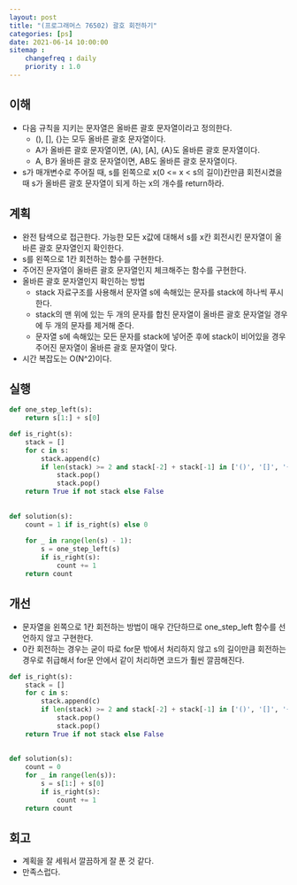 ```yaml
---
layout: post
title: "(프로그래머스 76502) 괄호 회전하기"
categories: [ps]
date: 2021-06-14 10:00:00
sitemap :
    changefreq : daily
    priority : 1.0
---
```


## 이해

- 다음 규칙을 지키는 문자열은 올바른 괄호 문자열이라고 정의한다.
  - (), [], {}는 모두 올바른 괄호 문자열이다.
  - A가 올바른 괄호 문자열이면, (A), \[A], {A}도 올바른 괄호 문자열이다.
  - A, B가 올바른 괄호 문자열이면, AB도 올바른 괄호 문자열이다.
- s가 매개변수로 주어질 때, s를 왼쪽으로 x(0 <= x < s의 길이)칸만큼 회전시켰을 때 s가 올바른 괄호 문자열이 되게 하는 x의 개수를 return하라.

## 계획

- 완전 탐색으로 접근한다. 가능한 모든 x값에 대해서 s를 x칸 회전시킨 문자열이 올바른 괄호 문자열인지 확인한다.
- s를 왼쪽으로 1칸 회전하는 함수를 구현한다.
- 주어진 문자열이 올바른 괄호 문자열인지 체크해주는 함수를 구현한다.
- 올바른 괄호 문자열인지 확인하는 방법
    - stack 자료구조를 사용해서 문자열 s에 속해있는 문자를 stack에 하나씩 푸시한다.
    - stack의 맨 위에 있는 두 개의 문자를 합친 문자열이 올바른 괄호 문자열일 경우에 두 개의 문자를 제거해 준다.
    - 문자열 s에 속해있는 모든 문자를 stack에 넣어준 후에 stack이 비어있을 경우 주어진 문자열이 올바른 괄호 문자열이 맞다.
- 시간 복잡도는 O(N^2)이다.

## 실행

```python
def one_step_left(s):
    return s[1:] + s[0]

def is_right(s):
    stack = []
    for c in s:
        stack.append(c)
        if len(stack) >= 2 and stack[-2] + stack[-1] in ['()', '[]', '{}']:
            stack.pop()
            stack.pop()
    return True if not stack else False
    
    
def solution(s):
    count = 1 if is_right(s) else 0
    
    for _ in range(len(s) - 1):
        s = one_step_left(s)
        if is_right(s):
            count += 1
    return count
```

## 개선

- 문자열을 왼쪽으로 1칸 회전하는 방법이 매우 간단하므로 one_step_left 함수를 선언하지 않고 구현한다.
- 0칸 회전하는 경우는 굳이 따로 for문 밖에서 처리하지 않고 s의 길이만큼 회전하는 경우로 취급해서 for문 안에서 같이 처리하면 코드가 훨씬 깔끔해진다.

```python
def is_right(s):
    stack = []
    for c in s:
        stack.append(c)
        if len(stack) >= 2 and stack[-2] + stack[-1] in ['()', '[]', '{}']:
            stack.pop()
            stack.pop()
    return True if not stack else False
    
    
def solution(s):
    count = 0
    for _ in range(len(s)):
        s = s[1:] + s[0]
        if is_right(s):
            count += 1
    return count
```

## 회고

- 계획을 잘 세워서 깔끔하게 잘 푼 것 같다.
- 만족스럽다.

